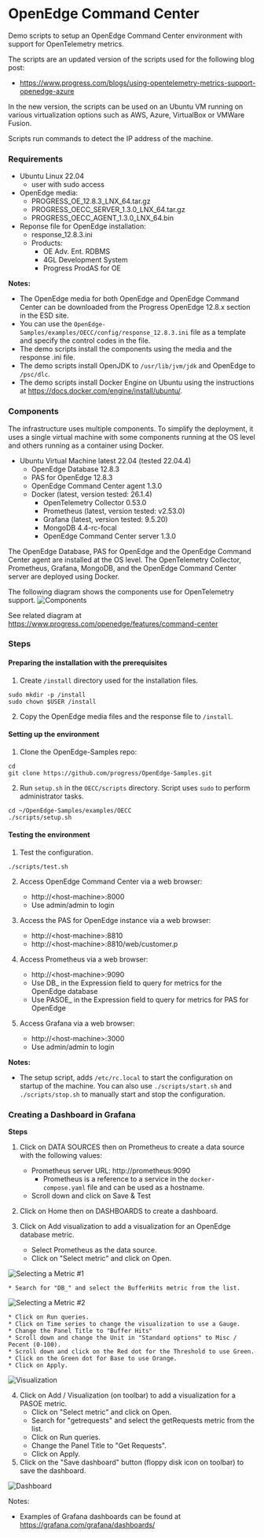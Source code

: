 # OpenEdge Command Center #

Demo scripts to setup an OpenEdge Command Center environment with support for OpenTelemetry metrics.

The scripts are an updated version of the scripts used for the following blog post:
* https://www.progress.com/blogs/using-opentelemetry-metrics-support-openedge-azure

In the new version, the scripts can be used on an Ubuntu VM running on various virtualization options such as AWS, Azure, VirtualBox or VMWare Fusion.

Scripts run commands to detect the IP address of the machine.

### Requirements
* Ubuntu Linux 22.04
    * user with sudo access
* OpenEdge media:
    * PROGRESS_OE_12.8.3_LNX_64.tar.gz
    * PROGRESS_OECC_SERVER_1.3.0_LNX_64.tar.gz
    * PROGRESS_OECC_AGENT_1.3.0_LNX_64.bin
* Reponse file for OpenEdge installation:
    * response_12.8.3.ini
    * Products:
        * OE Adv. Ent. RDBMS
        * 4GL Development System
        * Progress ProdAS for OE

**Notes:**
* The OpenEdge media for both OpenEdge and OpenEdge Command Center can be downloaded from the Progress OpenEdge 12.8.x section in the ESD site.
* You can use the `OpenEdge-Samples/examples/OECC/config/response_12.8.3.ini` file as a template and specify the control codes in the file.
* The demo scripts install the components using the media and the response .ini file.
* The demo scripts install OpenJDK to `/usr/lib/jvm/jdk` and OpenEdge to `/psc/dlc`.
* The demo scripts install Docker Engine on Ubuntu using the instructions at https://docs.docker.com/engine/install/ubuntu/.

### Components 
The infrastructure uses multiple components. To simplify the deployment, it uses a single virtual machine with some components running at the OS level and others running as a container using Docker.

* Ubuntu Virtual Machine latest 22.04 (tested 22.04.4)
    * OpenEdge Database 12.8.3
    * PAS for OpenEdge 12.8.3
    * OpenEdge Command Center agent 1.3.0
    * Docker (latest, version tested: 26.1.4)
        * OpenTelemetry Collector 0.53.0
        * Prometheus (latest, version tested: v2.53.0)
        * Grafana (latest, version tested: 9.5.20)
        * MongoDB 4.4-rc-focal
        * OpenEdge Command Center server 1.3.0

The OpenEdge Database, PAS for OpenEdge and the OpenEdge Command Center agent are installed at the OS level.
The OpenTelemetry Collector, Prometheus, Grafana, MongoDB, and the OpenEdge Command Center server are deployed using Docker.

The following diagram shows the components use for OpenTelemetry support.
![Components](./images/diagram.png)

See related diagram at 
https://www.progress.com/openedge/features/command-center

### Steps

#### Preparing the installation with the prerequisites
1. Create `/install` directory used for the installation files.
~~~
sudo mkdir -p /install
sudo chown $USER /install
~~~

2. Copy the OpenEdge media files and the response file to `/install`.

#### Setting up the environment

1. Clone the OpenEdge-Samples repo:
~~~
cd
git clone https://github.com/progress/OpenEdge-Samples.git
~~~

2. Run `setup.sh` in the `OECC/scripts` directory. Script uses `sudo` to perform administrator tasks.
~~~
cd ~/OpenEdge-Samples/examples/OECC
./scripts/setup.sh
~~~

#### Testing the environment

1. Test the configuration.
~~~
./scripts/test.sh
~~~

2. Access OpenEdge Command Center via a web browser:
    * http://&lt;host-machine&gt;:8000
    * Use admin/admin to login

3. Access the PAS for OpenEdge instance via a web browser:
    * http://&lt;host-machine&gt;:8810
    * http://&lt;host-machine&gt;:8810/web/customer.p

4. Access Prometheus via a web browser:
    * http://&lt;host-machine&gt;:9090
    * Use DB_ in the Expression field to query for metrics for the OpenEdge database
    * Use PASOE_ in the Expression field to query for metrics for PAS for OpenEdge

5. Access Grafana via a web browser:
    * http://&lt;host-machine&gt;:3000
    * Use admin/admin to login

**Notes:**
* The setup script, adds `/etc/rc.local` to start the configuration on startup of the machine. You can also use `./scripts/start.sh` and `./scripts/stop.sh` to manually start and stop the configuration.

### Creating a Dashboard in Grafana

**Steps**

1. Click on DATA SOURCES then on Prometheus to create a data source with the following values:
    * Prometheus server URL: http://prometheus:9090
        * Prometheus is a reference to a service in the `docker-compose.yaml` file and can be used as a hostname.
    * Scroll down and click on Save & Test

2. Click on Home then on DASHBOARDS to create a dashboard.
3. Click on Add visualization to add a visualization for an OpenEdge database metric.
    * Select Prometheus as the data source.
    * Click on "Select metric" and click on Open.

![Selecting a Metric #1](./images/selecting_a_metric1.png)

    * Search for "DB_" and select the BufferHits metric from the list.

![Selecting a Metric #2](./images/selecting_a_metric2.png)

    * Click on Run queries.
    * Click on Time series to change the visualization to use a Gauge.
    * Change the Panel Title to "Buffer Hits"
    * Scroll down and change the Unit in "Standard options" to Misc / Pecent (0-100).
    * Scroll down and click on the Red dot for the Threshold to use Green.
    * Click on the Green dot for Base to use Orange.
    * Click on Apply.

![Visualization](./images/bufferhits_visualization.png)

4. Click on Add / Visualization (on toolbar) to add a visualization for a PASOE metric.
    * Click on "Select metric" and click on Open.
    * Search for "getrequests" and select the getRequests metric from the list.
    * Click on Run queries.
    * Change the Panel Title to "Get Requests".
    * Click on Apply.
5. Click on the "Save dashboard" button (floppy disk icon on toolbar) to save the dashboard.

![Dashboard](./images/openedge_dashboard.png)

Notes:
* Examples of Grafana dashboards can be found at https://grafana.com/grafana/dashboards/
